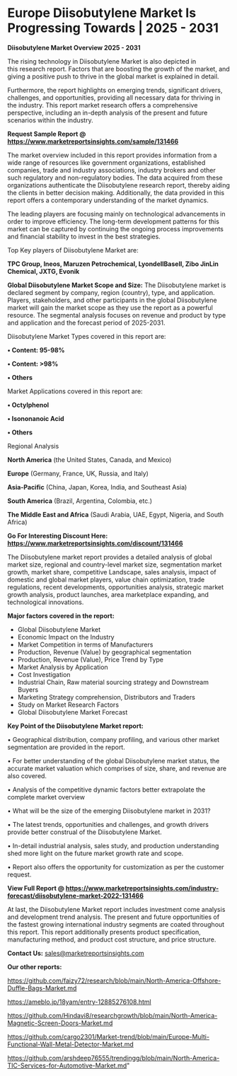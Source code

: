 # Europe Diisobutylene Market Is Progressing Towards | 2025 - 2031

<Strong> Diisobutylene Market Overview 2025 - 2031</strong>

The rising technology in Diisobutylene Market is also depicted in this research report. Factors that are boosting the growth of the market, and giving a positive push to thrive in the global market is explained in detail.

Furthermore, the report highlights on emerging trends, significant drivers, challenges, and opportunities, providing all necessary data for thriving in the industry. This report market research offers a comprehensive perspective, including an in-depth analysis of the present and future scenarios within the industry.

<strong>Request Sample Report @ <a href=https://www.marketreportsinsights.com/sample/131466>https://www.marketreportsinsights.com/sample/131466</a></strong>

The market overview included in this report provides information from a wide range of resources like government organizations, established companies, trade and industry associations, industry brokers and other such regulatory and non-regulatory bodies. The data acquired from these organizations authenticate the Diisobutylene research report, thereby aiding the clients in better decision making. Additionally, the data provided in this report offers a contemporary understanding of the market dynamics.

The leading players are focusing mainly on technological advancements in order to improve efficiency. The long-term development patterns for this market can be captured by continuing the ongoing process improvements and financial stability to invest in the best strategies.

Top Key players of Diisobutylene Market are:

<strong>TPC Group, Ineos, Maruzen Petrochemical, LyondellBasell, Zibo JinLin Chemical, JXTG, Evonik</strong>

<strong><b>Global Diisobutylene Market Scope and Size:</b></strong>
The Diisobutylene market is declared segment by company, region (country), type, and application. Players, stakeholders, and other participants in the global Diisobutylene market will gain the market scope as they use the report as a powerful resource. The segmental analysis focuses on revenue and product by type and application and the forecast period of 2025-2031.

Diisobutylene Market Types covered in this report are:

<strong>• Content: 95-98%

• Content: >98%

• Others</strong>

Market Applications covered in this report are:

<strong>• Octylphenol

• Isononanoic Acid

• Others</strong> 

Regional Analysis

<strong>North America</strong> (the United States, Canada, and Mexico)

<strong>Europe</strong> (Germany, France, UK, Russia, and Italy)

<strong>Asia-Pacific</strong> (China, Japan, Korea, India, and Southeast Asia)

<strong>South America</strong> (Brazil, Argentina, Colombia, etc.)

<strong>The Middle East and Africa</strong> (Saudi Arabia, UAE, Egypt, Nigeria, and South Africa)

<strong>Go For Interesting Discount Here: <a href=https://www.marketreportsinsights.com/discount/131466>https://www.marketreportsinsights.com/discount/131466</a></strong>

The Diisobutylene market report provides a detailed analysis of global market size, regional and country-level market size, segmentation market growth, market share, competitive Landscape, sales analysis, impact of domestic and global market players, value chain optimization, trade regulations, recent developments, opportunities analysis, strategic market growth analysis, product launches, area marketplace expanding, and technological innovations.

<strong><b>Major factors covered in the report:</b></strong>
<ul>
  <li>Global Diisobutylene Market </li>
  <li>Economic Impact on the Industry</li>
  <li>Market Competition in terms of Manufacturers</li>
  <li>Production, Revenue (Value) by geographical segmentation</li>
  <li>Production, Revenue (Value), Price Trend by Type</li>
  <li>Market Analysis by Application</li>
  <li>Cost Investigation</li>
  <li>Industrial Chain, Raw material sourcing strategy and Downstream Buyers</li>
  <li>Marketing Strategy comprehension, Distributors and Traders</li>
  <li>Study on Market Research Factors</li>
  <li>Global Diisobutylene Market Forecast</li>
</ul>

<strong><b>Key Point of the Diisobutylene Market report:</b></strong>

• Geographical distribution, company profiling, and various other market segmentation are provided in the report.

• For better understanding of the global Diisobutylene market status, the accurate market valuation which comprises of size, share, and revenue are also covered.

• Analysis of the competitive dynamic factors better extrapolate the complete market overview

• What will be the size of the emerging Diisobutylene market in 2031?

• The latest trends, opportunities and challenges, and growth drivers provide better construal of the Diisobutylene Market.

• In-detail industrial analysis, sales study, and production understanding shed more light on the future market growth rate and scope.

• Report also offers the opportunity for customization as per the customer request.

<strong><b>View Full Report @ <a href=https://www.marketreportsinsights.com/industry-forecast/diisobutylene-market-2022-131466>https://www.marketreportsinsights.com/industry-forecast/diisobutylene-market-2022-131466</a></b></strong>


At last, the Diisobutylene Market report includes investment come analysis and development trend analysis. The present and future opportunities of the fastest growing international industry segments are coated throughout this report. This report additionally presents product specification, manufacturing method, and product cost structure, and price structure.

<strong>Contact Us:</strong>
sales@marketreportsinsights.com

<strong>Our other reports:</strong>

<a href=https://github.com/faizy72/research/blob/main/North-America-Offshore-Duffle-Bags-Market.md>https://github.com/faizy72/research/blob/main/North-America-Offshore-Duffle-Bags-Market.md</a>

<a href=https://ameblo.jp/18yam/entry-12885276108.html>https://ameblo.jp/18yam/entry-12885276108.html</a>

<a href=https://github.com/Hindavi8/researchgrowth/blob/main/North-America-Magnetic-Screen-Doors-Market.md>https://github.com/Hindavi8/researchgrowth/blob/main/North-America-Magnetic-Screen-Doors-Market.md</a>

<a href=https://github.com/cargo2301/Market-trend/blob/main/Europe-Multi-Functional-Wall-Metal-Detector-Market.md>https://github.com/cargo2301/Market-trend/blob/main/Europe-Multi-Functional-Wall-Metal-Detector-Market.md</a>

<a href=https://github.com/arshdeep76555/trendingg/blob/main/North-America-TIC-Services-for-Automotive-Market.md>https://github.com/arshdeep76555/trendingg/blob/main/North-America-TIC-Services-for-Automotive-Market.md</a>"
